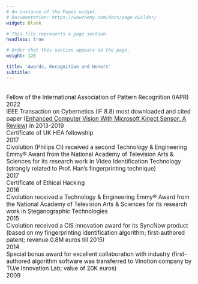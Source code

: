 ```yaml
---
# An instance of the Pages widget.
# Documentation: https://wowchemy.com/docs/page-builder/
widget: blank

# This file represents a page section.
headless: true

# Order that this section appears on the page.
weight: 128

title: 'Awards, Recognition and Honors'
subtitle:
---
```


<div class="view-list-item" style="padding-top: 20px;font-size: 0.95rem;">
Fellow of the International Association of Pattern Recognition (IAPR)
  <div class="article-metadata">
  <span >
      2022</span>
  </div>
</div>

<div class="view-list-item" style="font-size: 0.95rem;">
IEEE Transaction on Cybernetics (IF 8.8) most downloaded and cited paper (<a href="https://ieeexplore.ieee.org/abstract/document/6547194" target="_blank">Enhanced Computer Vision With Microsoft Kinect Sensor: A Review</a>) in 2013-2019
</div>

<div class="view-list-item" style="font-size: 0.95rem;">
Certificate of UK HEA fellowship
  <div class="article-metadata">
  <span >
      2017</span>
  </div>
</div>

<div class="view-list-item" style="font-size: 0.95rem;">
Civolution (Philips CI) received a second Technology & Engineering Emmy® Award from the National Academy of Television Arts & Sciences for its research work in Video Identification Technology (strongly related to Prof. Han’s fingerprinting technique)
  <div class="article-metadata">
  <span >
      2017</span>
  </div>
</div>

<div class="view-list-item" style="font-size: 0.95rem;">
Certificate of Ethical Hacking
  <div class="article-metadata">
  <span >
      2016</span>
  </div>
</div>

<div class="view-list-item" style="font-size: 0.95rem;">
Civolution received a Technology & Engineering Emmy® Award from the National Academy of Television Arts & Sciences for its research work in Steganographic Technologies
  <div class="article-metadata">
  <span >
      2015</span>
  </div>
</div>

<div class="view-list-item" style="font-size: 0.95rem;">
Civolution received a CIS innovation award for its SyncNow product (based on my fingerprinting identification algorithm; first-authored patent; revenue 0.8M euros till 2015)
  <div class="article-metadata">
  <span >
      2014</span>
  </div>
</div>

<div class="view-list-item" style="font-size: 0.95rem;">
Special bonus award for excellent collaboration with industry (first-authored algorithm software was transferred to Vinotion company by TU/e Innovation Lab; value of 20K euros)
  <div class="article-metadata">
  <span >
      2009</span>
  </div>
</div>



















